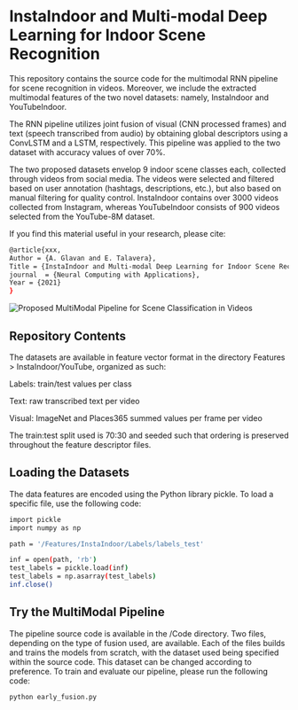 # InstaIndoor and Multi-modal Deep Learning for Indoor Scene Recognition

This repository contains the source code for the multimodal RNN pipeline for scene recognition in videos. Moreover, we include the extracted multimodal features of the two novel datasets: namely, InstaIndoor and YouTubeIndoor.

The RNN pipeline utilizes joint fusion of visual (CNN processed frames) and text (speech transcribed from audio) by obtaining global descriptors using a ConvLSTM and a LSTM, respectively. This pipeline was applied to the two dataset with accuracy values of over 70%.

The two proposed datasets envelop 9 indoor scene classes each, collected through videos from social media. The videos were selected and filtered based on user annotation (hashtags, descriptions, etc.), but also based on manual filtering for quality control. InstaIndoor contains over 3000 videos collected from Instagram, whereas YouTubeIndoor consists of 900 videos selected from the YouTube-8M dataset. 

If you find this material useful in your research, please cite:

```bash
@article{xxx, 
Author = {A. Glavan and E. Talavera}, 
Title = {InstaIndoor and Multi-modal Deep Learning for Indoor Scene Recognition}, 
journal  = {Neural Computing with Applications}, 
Year = {2021} 
}
```


![Proposed MultiModal Pipeline for Scene Classification in Videos](https://imgur.com/a/baXBWTz)

## Repository Contents

The datasets are available in feature vector format in the directory Features > InstaIndoor/YouTube, organized as such: 

Labels: train/test values per class

Text: raw transcribed text per video

Visual: ImageNet and Places365 summed values per frame per video 

The train:test split used is 70:30 and seeded such that ordering is preserved throughout the feature descriptor files.



## Loading the Datasets

The data features are encoded using the Python library pickle. To load a specific file, use the following code:

```bash
import pickle
import numpy as np

path = '/Features/InstaIndoor/Labels/labels_test'

inf = open(path, 'rb')
test_labels = pickle.load(inf)
test_labels = np.asarray(test_labels)
inf.close()
```

## Try the MultiModal Pipeline

The pipeline source code is available in the /Code directory. Two files, depending on the type of fusion used, are available. Each of the files builds and trains the models from scratch, with the dataset used being specified within the source code. This dataset can be changed according to preference. To train and evaluate our pipeline, please run the following code:

```bash
python early_fusion.py
```

